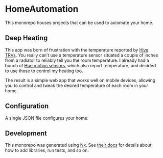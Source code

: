 # HomeAutomation

This monorepo houses projects that can be used to automate your home.

## Deep Heating

This app was born of frustration with the temperature reported by
[Hive TRVs](https://www.hivehome.com/shop/smart-heating/hive-radiator-valve).
You really can't use a temperature sensor situated a couple of inches from a
radiator to reliably tell you the room temperature. I already had a bunch of
[Hue motion sensors](https://www.philips-hue.com/en-gb/p/hue-motion-sensor/8719514342125),
which also report temperature, and decided to use those to control my heating
too.

The result is a simple web app that works well on mobile devices, allowing you
to control and tweak the desired temperature of each room in your home.

## Configuration

A single JSON file configures your home:

## Development

This monorepo was generated using [Nx](https://nx.dev). See
[their docs](https://nx.dev/using-nx/nx-cli) for details about how to add
libraries, run tests, and so on.
